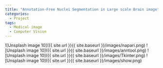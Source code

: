 ```yaml
---
title: "Annotation-Free Nuclei Segmentation in Large scale Brain image"
categories:
  - Project
tags:
  - Medical image
  - Computer Vision
---
```




[//]: # ()
[//]: # ()
[//]: # (This theme supports **link posts**, made famous by John Gruber. To use, just add `link:https://www.kaggle.com/c/covid19houstondatathon/overview` to the post's YAML front matter and you're done.)

[//]: # ()
[//]: # (> And this is how a quote looks.)

![Unsplash image 10]({{ site.url }}{{ site.baseurl }}/images/napari.png)
![Unsplash image 10]({{ site.url }}{{ site.baseurl }}/images/anntool.png)
![Unsplash image 10]({{ site.url }}{{ site.baseurl }}/images/Tkinter.png)
![Unsplash image 10]({{ site.url }}{{ site.baseurl }}/images/show.png)